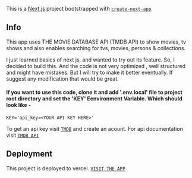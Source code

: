 This is a [Next.js](https://nextjs.org/) project bootstrapped with [`create-next-app`](https://github.com/vercel/next.js/tree/canary/packages/create-next-app).

## Info

This app uses THE MOVIE DATABASE API (TMDB API) to show movies, tv shows and also enables searching for tvs, movies, persons & collections.

I just learned basics of next js, and wanted to try out its feature. So, I decided to build this. And the code is not very optimized , well structured and might have mistakes. But I will try to make it better eventually. If suggest any modification that would be great.

#### If you want to use this code, clone it and add '.env.local' file to project root directory and set the 'KEY' Eenvironment Variable. Which should look like -

```
KEY='api_key=<YOUR API KEY HERE>'
```

To get an api key visit [`TMDB`](https://www.themoviedb.org/) and create an acount. For api documentation visit [`TMDB API`](https://developers.themoviedb.org/3/getting-started/introduction)

## Deployment

This project is deployed to vercel. [`VISIT THE APP`](https://movie-info-app.vercel.app)

